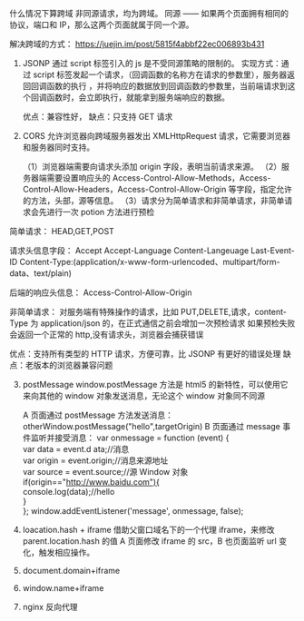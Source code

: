 什么情况下算跨域
非同源请求，均为跨域。
同源 —— 如果两个页面拥有相同的协议，端口和 IP，那么这两个页面就属于同一个源。

解决跨域的方式：
https://juejin.im/post/5815f4abbf22ec006893b431

1. JSONP
   通过 script 标签引入的 js 是不受同源策略的限制的。
   实现方式：通过 script 标签发起一个请求，（回调函数的名称方在请求的参数里），服务器返回回调函数的执行
   ，并将响应的数据放到回调函数的参数里，当前端请求到这个回调函数时，会立即执行，就能拿到服务端响应的数据。

      <script type="text/javascript">
          function dosomething(jsondata){
              //处理获得的json数据
        }
      </script>
      <script src="http://example.com/data.php?callback=dosomething"></script>

   优点：兼容性好，
   缺点：只支持 GET 请求

2. CORS
   允许浏览器向跨域服务器发出 XMLHttpRequest 请求，它需要浏览器和服务器同时支持。

   （1）浏览器端需要向请求头添加 origin 字段，表明当前请求来源。
   （2）服务器端需要设置响应头的 Access-Control-Allow-Methods，Access-Control-Allow-Headers，Access-Control-Allow-Origin 等字段，指定允许的方法，头部，源等信息。
   （3）请求分为简单请求和非简单请求，非简单请求会先进行一次 potion 方法进行预检

简单请求： HEAD,GET,POST

请求头信息字段：
Accept
Accept-Language
Content-Langeuage
Last-Event-ID
Content-Type:(application/x-www-form-urlencoded、multipart/form-data、text/plain)

后端的响应头信息：
Access-Control-Allow-Origin

非简单请求：
对服务端有特殊操作的请求，比如 PUT,DELETE,请求，content-Type 为 application/json 的，在正式通信之前会增加一次预检请求
如果预检失败会返回一个正常的 http,没有请求头，浏览器会捕获错误

优点：支持所有类型的 HTTP 请求，方便可靠，比 JSONP 有更好的错误处理
缺点：老版本的浏览器兼容问题

3. postMessage
   window.postMessage 方法是 html5 的新特性，可以使用它来向其他的 window 对象发送消息，无论这个 window 对象同不同源

   A 页面通过 postMessage 方法发送消息：
   otherWindow.postMessage("hello",targetOrigin)
   B 页面通过 message 事件监听并接受消息：
   var onmessage = function (event) {  
    var data = event.d ata;//消息  
    var origin = event.origin;//消息来源地址  
    var source = event.source;//源 Window 对象  
    if(origin=="http://www.baidu.com"){  
    console.log(data);//hello  
    }  
    };
   window.addEventListener('message', onmessage, false);

4. loacation.hash + iframe
   借助父窗口域名下的一个代理 iframe，来修改 parent.location.hash 的值
   A 页面修改 iframe 的 src，B 也页面监听 url 变化，触发相应操作。

5. document.domain+iframe

6. window.name+iframe

7. nginx 反向代理
